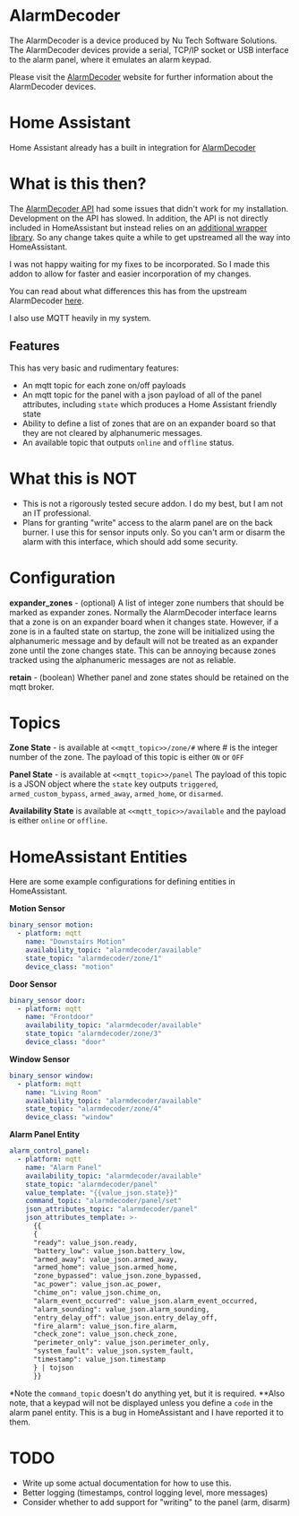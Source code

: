 # AlarmDecoder

The AlarmDecoder is a device produced by Nu Tech Software Solutions. The
AlarmDecoder devices provide a serial, TCP/IP socket or USB interface to the
alarm panel, where it emulates an alarm keypad.

Please visit the [AlarmDecoder](https://www.alarmdecoder.com/index.php) website
for further information about the AlarmDecoder devices.

# Home Assistant

Home Assistant already has a built in integration for
[AlarmDecoder](https://www.home-assistant.io/integrations/alarmdecoder/)

# What is this then?

The [AlarmDecoder API](https://github.com/nutechsoftware/alarmdecoder) had
some issues that didn't work for my installation.  Development on the API has
slowed.  In addition, the API is not directly included in HomeAssistant but
instead relies on an
[additional wrapper library](https://github.com/ajschmidt8/adext).  So any
change takes quite a while to get upstreamed all the way into HomeAssistant.

I was not happy waiting for my fixes to be incorporated.  So I made this addon
to allow for faster and easier incorporation of my changes.

You can read about what differences this has from the upstream AlarmDecoder
[here](https://github.com/krkeegan/alarmdecoder).

I also use MQTT heavily in my system.

## Features

This has very basic and rudimentary features:

- An mqtt topic for each zone on/off payloads
- An mqtt topic for the panel with a json payload of all of the panel
  attributes, including `state` which produces a Home Assistant friendly state
- Ability to define a list of zones that are on an expander board so that they
  are not cleared by alphanumeric messages.
- An available topic that outputs `online` and `offline` status.

# What this is NOT

- This is not a rigorously tested secure addon.  I do my best, but I am not an
IT professional.
- Plans for granting "write" access to the alarm panel are on the back burner.
I use this for sensor inputs only.  So you can't arm or disarm the alarm with
this interface, which should add some security.

# Configuration

__expander_zones__ - (optional) A list of integer zone numbers that should be
marked as expander zones.  Normally the AlarmDecoder interface
learns that a zone is on an expander board when it changes state.  However,
if a zone is in a faulted state on startup, the zone will be initialized using
the alphanumeric message and by default will not be treated as an expander
zone until the zone changes state.  This can be annoying because zones tracked
using the alphanumeric messages are not as reliable.

__retain__ - (boolean) Whether panel and zone states should be retained on the
mqtt broker.

# Topics

__Zone State__ - is available at `<<mqtt_topic>>/zone/#` where # is the integer
number of the zone.  The payload of this topic is either `ON` or `OFF`

__Panel State__ - is available at `<<mqtt_topic>>/panel` The payload of this
topic is a JSON object where the `state` key outputs `triggered`,
`armed_custom_bypass`, `armed_away`, `armed_home`, or `disarmed`.

__Availability State__ is available at `<<mqtt_topic>>/available` and the
payload is either `online` or `offline`.

# HomeAssistant Entities

Here are some example configurations for defining entities in HomeAssistant.

**Motion Sensor**
```yaml
binary_sensor motion:
  - platform: mqtt
    name: "Downstairs Motion"
    availability_topic: "alarmdecoder/available"
    state_topic: "alarmdecoder/zone/1"
    device_class: "motion"
```

**Door Sensor**
```yaml
binary_sensor door:
  - platform: mqtt
    name: "Frontdoor"
    availability_topic: "alarmdecoder/available"
    state_topic: "alarmdecoder/zone/3"
    device_class: "door"
```

**Window Sensor**
```yaml
binary_sensor window:
  - platform: mqtt
    name: "Living Room"
    availability_topic: "alarmdecoder/available"
    state_topic: "alarmdecoder/zone/4"
    device_class: "window"
```

**Alarm Panel Entity**
```yaml
alarm_control_panel:
  - platform: mqtt
    name: "Alarm Panel"
    availability_topic: "alarmdecoder/available"
    state_topic: "alarmdecoder/panel"
    value_template: "{{value_json.state}}"
    command_topic: "alarmdecoder/panel/set"
    json_attributes_topic: "alarmdecoder/panel"
    json_attributes_template: >-
      {{
      {
      "ready": value_json.ready,
      "battery_low": value_json.battery_low,
      "armed_away": value_json.armed_away,
      "armed_home": value_json.armed_home,
      "zone_bypassed": value_json.zone_bypassed,
      "ac_power": value_json.ac_power,
      "chime_on": value_json.chime_on,
      "alarm_event_occurred": value_json.alarm_event_occurred,
      "alarm_sounding": value_json.alarm_sounding,
      "entry_delay_off": value_json.entry_delay_off,
      "fire_alarm": value_json.fire_alarm,
      "check_zone": value_json.check_zone,
      "perimeter_only": value_json.perimeter_only,
      "system_fault": value_json.system_fault,
      "timestamp": value_json.timestamp
      } | tojson
      }}
```

*Note the `command_topic` doesn't do anything yet, but it is required.
**Also note, that a keypad will not be displayed unless you define a `code` in the alarm panel entity.  This is a bug in HomeAssistant and I have reported it to them.

# TODO

- Write up some actual documentation for how to use this.
- Better logging (timestamps, control logging level, more messages)
- Consider whether to add support for "writing" to the panel (arm, disarm)
